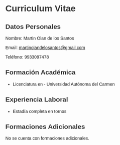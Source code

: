 <!DOCTYPE html>
<html lang="es">
<head>
  <meta charset="UTF-8">
  <meta name="viewport" content="width=device-width, initial-scale=1.0">
  <title>Curriculum Vitae - Martin Olan de los Santos</title>
  <style>
    body {
      font-family: Arial, sans-serif;
      margin: 20px;
    }
    h1, h2 {
      color: #333;
    }
    .section {
      margin-bottom: 20px;
    }
  </style>
</head>
<body>

  <h1>Curriculum Vitae</h1>

  <div class="section">
    <h2>Datos Personales</h2>
    <p>Nombre: Martin Olan de los Santos</p>
    <p>Email: <a href="mailto:martinolandelosantos@gmail.com">martinolandelosantos@gmail.com</a></p>
    <p>Teléfono: 9933097478</p>
  </div>

  <div class="section">
    <h2>Formación Académica</h2>
    <ul>
      <li>Licenciatura en - Universidad Autónoma del Carmen</li>
    </ul>
  </div>

  <div class="section">
    <h2>Experiencia Laboral</h2>
    <ul>
      <li>Estadía completa en tornos</li>
    </ul>
  </div>

  <div class="section">
    <h2>Formaciones Adicionales</h2>
    <p>No se cuenta con formaciones adicionales.</p>
  </div>

</body>
</html>

